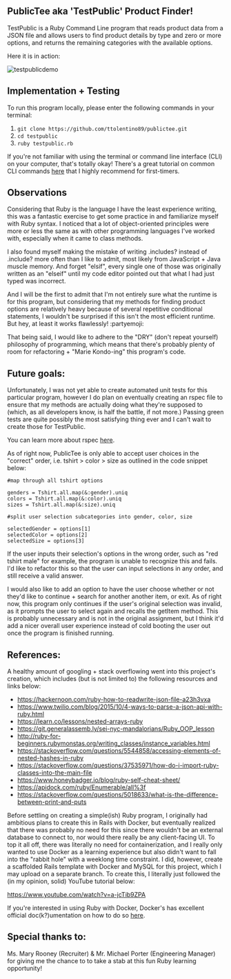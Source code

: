 ## PublicTee aka 'TestPublic' Product Finder!

TestPublic is a Ruby Command Line program that reads product data from a JSON file and allows users to find product details by type and zero or more options, and returns the remaining categories with the available options.

Here it is in action:

![testpublicdemo](https://user-images.githubusercontent.com/27389714/88489289-7d594080-cf61-11ea-914b-0cf693167f72.gif)


## Implementation + Testing

To run this program locally, please enter the following commands in your terminal:

1.  ```git clone https://github.com/ttolentino89/publictee.git```
2.  ```cd testpublic```
3.  ```ruby testpublic.rb```

If you're not familiar with using the terminal or command line interface (CLI) on your computer, that's totally okay! There's a great tutorial on common CLI commands [here](https://blog.galvanize.com/how-to-use-the-terminal-command-line/) that I highly recommend for first-timers.


## Observations

Considering that Ruby is the language I have the least experience writing, this was a fantastic exercise to get some practice in and familiarize myself with Ruby syntax. I noticed that a lot of object-oriented principles were more or less the same as with other programming languages I've worked with, especially when it came to class methods.

I also found myself making the mistake of writing .includes? instead of .include? more often than I like to admit, most likely from JavaScript + Java muscle memory. And forget "elsif", every single one of those was originally written as an "elseif" until my code editor pointed out that what I had just typed was incorrect.

And I will be the first to admit that I'm not entirely sure what the runtime is for this program, but considering that my methods for finding product options are relatively heavy because of several repetitive conditional statements, I wouldn't be surprised if this isn't the most efficient runtime. But hey, at least it works flawlessly! :partyemoji:

That being said, I would like to adhere to the "DRY" (don't repeat yourself) philosophy of programming, which means that there's probably plenty of room for refactoring + "Marie Kondo-ing" this program's code.


## Future goals:

Unfortunately, I was not yet able to create automated unit tests for this particular program, however I do plan on eventually creating an rspec file to ensure that my methods are actually doing what they're supposed to (which, as all developers know, is half the battle, if not more.) Passing green tests are quite possibly the most satisfying thing ever and I can't wait to create those for TestPublic.

You can learn more about rspec [here](https://rspec.info/).

As of right now, PublicTee is only able to accept user choices in the "correct" order, i.e. tshirt > color > size as outlined in the code snippet below:

```
#map through all tshirt options

genders = Tshirt.all.map(&:gender).uniq
colors = Tshirt.all.map(&:color).uniq
sizes = Tshirt.all.map(&:size).uniq

#split user selection subcategories into gender, color, size

selectedGender = options[1]
selectedColor = options[2]
selectedSize = options[3]
```

If the user inputs their selection's options in the wrong order, such as "red tshirt male" for example, the program is unable to recognize this and fails. I'd like to refactor this so that the user can input selections in any order, and still receive a valid answer.

I would also like to add an option to have the user choose whether or not they'd like to continue + search for another another item, or exit. As of right now, this program only continues if the user's original selection was invalid, as it prompts the user to select again and recalls the getItem method. This is probably unnecessary and is not in the original assignment, but I think it'd add a nicer overall user experience instead of cold booting the user out once the program is finished running.


## References:

A healthy amount of googling + stack overflowing went into this project's creation, which includes (but is not limited to) the following resources and links below:

- https://hackernoon.com/ruby-how-to-readwrite-json-file-a23h3vxa
- https://www.twilio.com/blog/2015/10/4-ways-to-parse-a-json-api-with-ruby.html
- https://learn.co/lessons/nested-arrays-ruby
- https://git.generalassemb.ly/sei-nyc-mandalorians/Ruby_OOP_lesson
- http://ruby-for-beginners.rubymonstas.org/writing_classes/instance_variables.html
- https://stackoverflow.com/questions/5544858/accessing-elements-of-nested-hashes-in-ruby
- https://stackoverflow.com/questions/37535971/how-do-i-import-ruby-classes-into-the-main-file
- https://www.honeybadger.io/blog/ruby-self-cheat-sheet/
- https://apidock.com/ruby/Enumerable/all%3f
- https://stackoverflow.com/questions/5018633/what-is-the-difference-between-print-and-puts

Before settling on creating a simple(ish) Ruby program, I originally had ambitious plans to create this in Rails with Docker, but eventually realized that there was probably no need for this since there wouldn't be an external database to connect to, nor would there really be any client-facing UI. To top it all off, there was literally no need for containerization, and I really only wanted to use Docker as a learning experience but also didn't want to fall into the "rabbit hole" with a weeklong time constraint. I did, however, create a scaffolded Rails template with Docker and MySQL for this project, which I may upload on a separate branch. To create this, I literally just followed the (in my opinion, solid) YouTube tutorial below:

https://www.youtube.com/watch?v=a-jcTib9ZPA

If you're interested in using Ruby with Docker, Docker's has excellent official doc(k?)umentation on how to do so [here](https://hub.docker.com/_/ruby).


## Special thanks to:

Ms. Mary Rooney (Recruiter) & Mr. Michael Porter (Engineering Manager) for giving me the chance to to take a stab at this fun Ruby learning opportunity!
